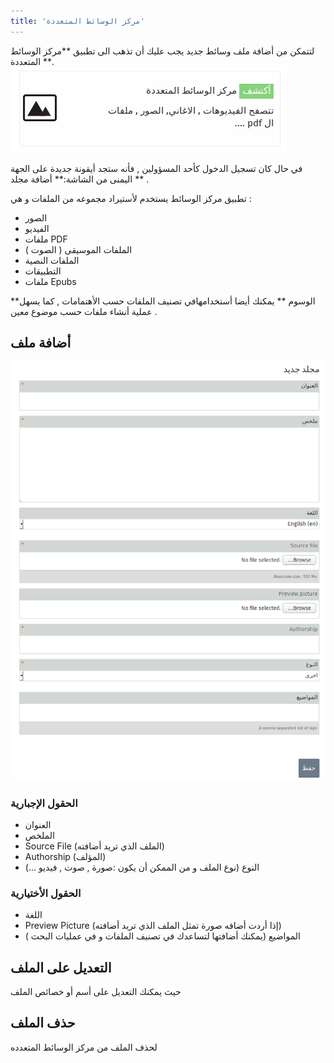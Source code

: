 ```yaml
---
title: 'مركز الوسائط المتعددة'
---
```


لتتمكن من أضافة ملف وسائط جديد يجب عليك أن تذهب الى تطبيق **مركز الوسائط المتعددة **.
![](mediacenter.png)


في حال كان تسجيل الدخول كأحد المسؤولين , فأنه ستجد أيقونة جديدة على الجهة اليمنى من الشاشة:** أضافة مجلد ** .



تطبيق مركز الوسائط يستخدم لأستيراد مجموعه من الملفات و هي :
- الصور
- الفيديو 
- ملفات PDF
- الملفات الموسيقى ( الصوت )
- الملفات النصية 
- التطبيقات 
- ملفات Epubs

**الوسوم ** يمكنك أيضا أستخدامهافي تصنيف الملفات حسب الأهتمامات , كما يسهل عملية أنشاء ملفات حسب موضوع معين .


## أضافة ملف 

![](addfile.png)

### الحقول الإجبارية 


- العنوان 
- الملخص
- Source File (الملف الذي تريد أضافته)
- Authorship (المؤلف)
- النوع (نوع الملف و من الممكن أن يكون :صورة , صوت , فيديو ...)


### الحقول الأختيارية 
- اللغة
- Preview Picture  (إذا أردت أضافه صورة تمثل الملف الذي تريد أضافته)
- المواضيع (يمكنك أضافتها لتساعدك في تصنيف الملفات و في عمليات البحث )

## التعديل على الملف 
حيث يمكنك التعديل على أسم أو خصائص الملف 


## حذف الملف 
لحذف الملف من مركز الوسائط المتعدده 
